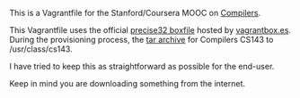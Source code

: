 This is a Vagrantfile for the Stanford/Coursera MOOC on [Compilers](https://class.coursera.org/compilers-004/).

This Vagrantfile uses the official [precise32 boxfile](http://files.vagrantup.com/precise32.box) hosted by [vagrantbox.es](http://www.vagrantbox.es).
During the provisioning process, the [tar archive](http://spark-university.s3.amazonaws.com/stanford-compilers/vm/student-dist.tar.gz) for Compilers CS143 to /usr/class/cs143.

I have tried to keep this as straightforward as possible for the end-user.

Keep in mind you are downloading something from the internet.
